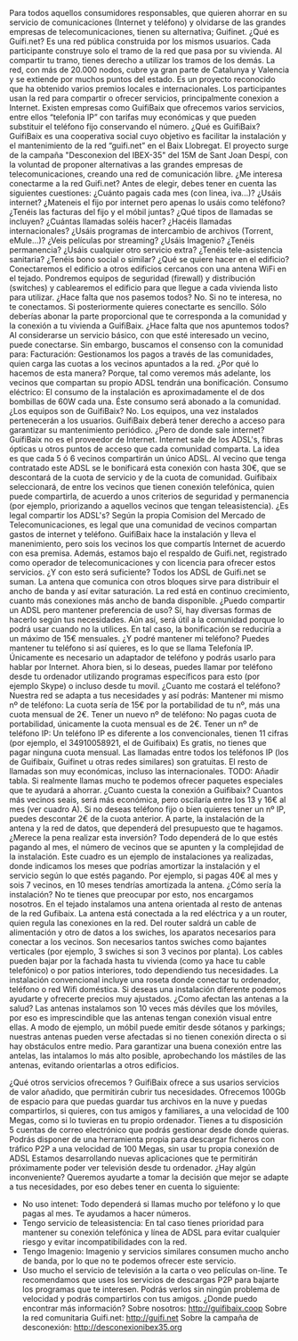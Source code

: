 Para todos aquellos consumidores responsables, que quieren ahorrar en su servicio de comunicaciones (Internet y teléfono) y olvidarse de las grandes empresas de telecomunicaciones, tienen su alternativa; Guifinet.
¿Qué es Guifi.net?
Es una red pública  construida por los mismos usuarios. Cada participante construye solo el tramo de la red que pasa por su vivienda. Al compartir tu tramo, tienes derecho a utilizar los tramos de los demás.
La red, con más de 20.000 nodos, cubre ya gran parte de Catalunya y Valencia y se extiende por muchos puntos del estado. Es un proyecto reconocido que ha obtenido varios premios locales e internacionales.
Los participantes usan la red para compartir o ofrecer servicios, principalmente conexion a Internet.  Existen empresas como GuifiBaix que ofrecemos varios servicios, entre ellos “telefonia IP” con tarifas muy económicas y que pueden substituir el teléfono fijo conservando el número.
¿Qué es GuifiBaix?
GuifiBaix es una cooperativa social cuyo objetivo es facilitar la instalación y el mantenimiento de la red “guifi.net” en el Baix Llobregat.
El proyecto surge de la campaña  "Desconexion del IBEX-35" del 15M de Sant Joan Despí, con la voluntad de proponer alternativas a las grandes empresas de telecomunicaciones, creando una red de comunicación libre.
¿Me interesa conectarme a la red Guifi.net?
Antes de elegir, debes tener en cuenta las siguientes cuestiones:
¿Cuánto pagais cada mes (con linea, iva...)?
¿Usáis internet?
¿Mateneis el fijo por internet pero apenas lo usáis como teléfono?
¿Tenéis las facturas del fijo y el móbil juntas?
¿Qué tipos de llamadas se incluyen?
¿Cuántas llamadas soléis hacer?
¿Hacéis llamadas internacionales?
¿Usáis programas de intercambio de archivos (Torrent, eMule...)?
¿Veis películas por streaming?
¿Usáis Imagenio?
¿Tenéis permanencia?
¿Usáis cualquier otro servicio extra?
¿Tenéis tele-asistencia sanitaria?
¿Tenéis bono social o similar?
¿Qué se quiere hacer en el edificio?
Conectaremos el edificio a otros edificios cercanos con una antena WiFi en el tejado. Pondremos equipos de seguridad (firewall) y distribución (switches) y cablearemos el edificio para que llegue a cada vivienda listo para utilizar.
¿Hace falta que nos pasemos todos?
No. Si no te interesa, no te conectamos. 
Si posteriormente quieres conectarte es sencillo. Sólo deberías abonar la parte proporcional que te corresponda a la comunidad y la conexión a tu vivienda a GuifiBaix.
¿Hace falta que nos apuntemos todos?
Al considerarse un servicio básico, con que esté interesado un vecino, puede conectarse. Sin embargo, buscamos el consenso con la comunidad para:
Facturación: Gestionamos los pagos a través de las comunidades, quien carga las cuotas a los vecinos apuntados a la red. ¿Por qué lo hacemos de esta manera? Porque, tal como veremos más adelante, los vecinos que compartan su propio ADSL tendrán una bonificación.
Consumo eléctrico: El consumo de la instalación es aproximadamente el de dos bombillas de 60W cada una. Éste consumo será abonado a la comunidad.
¿Los equipos son de GuifiBaix?
No. Los equipos, una vez instalados pertenecerán a los usuarios. GuifiBaix deberá tener derecho a acceso para garantizar su mantenimiento periódico. 
¿Pero de donde sale internet?
GuifiBaix no es el proveedor de Internet. Internet sale de los ADSL's, fibras ópticas u otros puntos de acceso que cada comunidad comparta.
La idea es que cada 5 ó 6 vecinos compartirán un único ADSL. Al vecino que tenga contratado este ADSL se le bonificará esta conexión con hasta 30€, que se descontará de la cuota de servicio y de la cuota de comunidad.
Guifibaix seleccionará, de entre los vecinos que tienen conexión telefónica, quien puede compartirla, de acuerdo a unos criterios de seguridad y permanencia (por ejemplo, priorizando a aquellos vecinos que tengan teleasistencia).
¿Es legal compartir los ADSL's?
Según la propia Comision del Mercado de Telecomunicaciones, es legal que una comunidad de vecinos compartan gastos de internet y teléfono. GuifiBaix hace la instalación y lleva el manenimiento, pero sois los vecinos los que compartís Internet de acuerdo con esa premisa.
Además, estamos bajo el respaldo de Guifi.net, registrado como operador de telecomunicaciones y con licencia para ofrecer estos servicios.
¿Y con esto será suficiente?
Todos los ADSL de Guifi.net se suman.
La antena que comunica con otros bloques sirve para distribuir el ancho de banda y así evitar saturación.
La red está en continuo crecimiento, cuanto más conexiones más ancho de banda disponible.
¿Puedo compartir un ADSL pero mantener preferencia de uso?
Sí, hay diversas formas de hacerlo según tus necesidades. Aún así, será útil a la comunidad porque lo podrá usar cuando no la utilices. En tal caso, la bonificación se reduciría a un máximo de 15€ mensuales.
¿Y podré mantener mi teléfono?
Puedes mantener tu teléfono si así quieres, es lo que se llama Telefonía IP.
Únicamente es necesario un adaptador de teléfono y podrás usarlo para hablar por Internet.
Ahora bien, si lo deseas, puedes llamar por teléfono desde tu ordenador utilizando programas específicos para esto (por ejemplo Skype) o incluso desde tu movil.
¿Cuanto me costará el teléfono?
Nuestra red se adapta a tus necesidades y así podrás:
Mantener mi mismo nº de teléfono: La cuota sería de 15€ por la portabilidad de tu nº, más una cuota mensual de 2€.
Tener un nuevo nº de teléfono: No pagas cuota de portabilidad, únicamente la cuota mensual es de 2€.
Tener un nº de teléfono IP: Un teléfono IP es diferente a los convencionales, tienen 11 cifras (por ejemplo, el 34910058921, el de Guifibaix) Es gratis, no tienes que pagar ninguna cuota mensual.
Las llamadas entre todos los teléfonos IP (los de Guifibaix, Guifinet u otras redes similares) son gratuitas.
El resto de llamadas son muy económicas, incluso las internacionales.
TODO: Añadir tabla.
Si realmente llamas mucho te podemos ofrecer paquetes especiales que te ayudará a ahorrar.
¿Cuanto cuesta la conexión a Guifibaix?
Cuantos más vecinos seais, será más económica, pero oscilaría entre los 13 y 16€ al mes (ver cuadro A). 
Si no deseas teléfono fijo o bien quieres tener un nº IP, puedes descontar 2€ de la cuota anterior.
A parte, la instalación de la antena y la red de datos, que dependerá del presupuesto que te hagamos.
¿Merece la pena realizar esta inversión?
Todo dependerá de lo que estés pagando al mes, el número de vecinos que se apunten y la complejidad de la instalación.
Este cuadro es un ejemplo de instalaciones ya realizadas, donde indicamos los meses que podrías amortizar la instalación y el servicio según lo que estés pagando. 
Por ejemplo, si pagas 40€ al mes y sois 7 vecinos, en 10 meses tendrías amortizada la antena.
¿Cómo sería la instalación?
No te tienes que preocupar por esto, nos encargamos nosotros.
En el tejado instalamos una antena orientada al resto de antenas de la red Gufibaix.
La antena está conectada a la red eléctrica y a un router, quien regula las conexiones en la red. Del router saldrá un cable de alimentación y otro de datos a   los swiches, los aparatos necesarios para conectar a los vecinos. Son necesarios tantos swiches como bajantes verticales (por ejemplo, 3 swiches si son 3 vecinos por planta).
Los cables pueden bajar por la fachada hasta tu vivienda (como ya hace tu cable telefónico) o por patios interiores, todo dependiendo tus necesidades. La instalación convencional incluye una roseta donde conectar tu ordenador, teléfono o red Wifi doméstica.
Si deseas una instalación diferente podemos ayudarte y ofrecerte precios muy ajustados.
¿Como afectan las antenas a la salud?
Las antenas instalamos son 10 veces más déviles que los móviles, por eso es imprescindible que las antenas tengan conexión visual entre ellas. A modo de ejemplo, un móbil puede emitir desde sótanos y parkings; nuestras antenas pueden verse afectadas si no tienen conexión directa o si hay obstáculos entre medio. 
Para garantizar una buena conexión entre las antelas, las intalamos lo más alto posible, aprobechando los mástiles de las antenas, evitando orientarlas a otros edificios.

¿Qué otros servicios ofrecemos ?
GuifiBaix ofrece a sus usarios servicios de valor añadido, que permitirán cubrir tus necesidades.
Ofrecemos 100Gb de espacio para que puedas guardar tus archivos en la nuve y puedas compartirlos, si quieres, con tus amigos y familiares, a una velocidad de 100 Megas, como si lo tuvieras en tu propio ordenador.
Tienes a tu disposición 5 cuentas de correo electrónico que podrás gestionar desde donde quieras.
Podrás disponer de una herramienta propia para descargar ficheros con tráfico P2P a una velocidad de 100 Megas, sin usar tu propia conexión de ADSL
Estamos desarrollando nuevas aplicaciones que te permitirán próximamente poder ver televisión desde tu ordenador.
¿Hay algún inconveniente?
Queremos ayudarte a tomar la decisión que mejor se adapte a tus necesidades, por eso debes tener en cuenta lo siguiente:
- No uso intenet: Todo dependerá si llamas mucho por teléfono y lo que pagas al mes. Te ayudamos a hacer números.
- Tengo servicio de teleasistencia: En  tal caso tienes prioridad para mantener su conexión telefónica y línea de ADSL para evitar cualquier riesgo y evitar incompatibilidades con la red.
- Tengo Imagenio: Imagenio y servicios similares consumen mucho ancho de banda, por lo que no te podemos ofrecer este servicio.
- Uso mucho el servicio de televisión a la carta o veo películas on-line. Te recomendamos que uses los servicios de descargas P2P para bajarte los programas que te interesen. Podrás verlos sin ningún problema de velocidad y podrás compartirlos con tus amigos.
¿Donde puedo encontrar más información?
Sobre nosotros:
 http://guifibaix.coop
Sobre la red comunitaria Guifi.net:
http://guifi.net
Sobre la campaña de desconexión:
http://desconexionibex35.org

 
